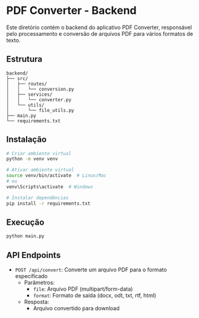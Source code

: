 # PDF Converter - Backend

Este diretório contém o backend do aplicativo PDF Converter, responsável pelo processamento e conversão de arquivos PDF para vários formatos de texto.

## Estrutura

```
backend/
├── src/
│   ├── routes/
│   │   └── conversion.py
│   ├── services/
│   │   └── converter.py
│   └── utils/
│       └── file_utils.py
├── main.py
└── requirements.txt
```

## Instalação

```bash
# Criar ambiente virtual
python -m venv venv

# Ativar ambiente virtual
source venv/bin/activate  # Linux/Mac
# ou
venv\Scripts\activate  # Windows

# Instalar dependências
pip install -r requirements.txt
```

## Execução

```bash
python main.py
```

## API Endpoints

- `POST /api/convert`: Converte um arquivo PDF para o formato especificado
  - Parâmetros:
    - `file`: Arquivo PDF (multipart/form-data)
    - `format`: Formato de saída (docx, odt, txt, rtf, html)
  - Resposta:
    - Arquivo convertido para download
